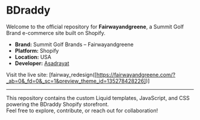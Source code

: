 # BDraddy

Welcome to the official repository for **Fairwayandgreene**, a Summit Golf Brand e-commerce site built on Shopify.

- **Brand:** Summit Golf Brands – Fairwayandgreene
- **Platform:** Shopify
- **Location:** USA
- **Developer:** [Asadrayat](https://github.com/Asadrayat)

Visit the live site: [fairway_redesign([https://fairwayandgreene.com/?_ab=0&_fd=0&_sc=1&preview_theme_id=135278428226])]

---

This repository contains the custom Liquid templates, JavaScript, and CSS powering the BDraddy Shopify storefront.  
Feel free to explore, contribute, or reach out for collaboration!
